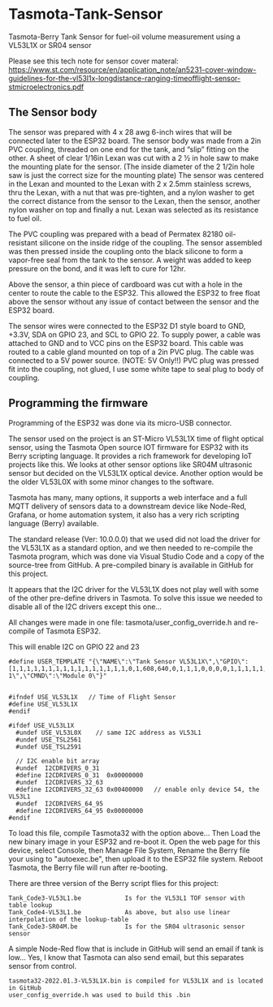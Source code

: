 
# Tasmota-Tank-Sensor
Tasmota-Berry Tank Sensor for fuel-oil volume measurement using a VL53L1X or SR04 sensor

Please see this tech note for sensor cover materal:
<https://www.st.com/resource/en/application_note/an5231-cover-window-guidelines-for-the-vl53l1x-longdistance-ranging-timeofflight-sensor-stmicroelectronics.pdf>

## The Sensor body

The sensor was prepared with 4 x 28 awg 6-inch wires that will be connected later to the ESP32 board. The sensor body was made from a 2in PVC coupling, threaded on one end for the tank, and “slip” fitting on the other. A sheet of clear 1/16in Lexan was cut with a 2 ½ in hole saw to make the mounting plate for the sensor. (The inside diameter of the 2 1/2in hole saw is just the correct size for the mounting plate) The sensor was centered in the Lexan and mounted to the Lexan with 2 x 2.5mm stainless screws, thru the Lexan, with a nut that was pre-tighten, and a nylon washer to get the correct distance from the sensor to the Lexan, then the sensor, another nylon washer on top and finally a nut. Lexan was selected as its resistance to fuel oil.

The PVC coupling was prepared with a bead of Permatex 82180 oil-resistant silicone on the inside ridge of the coupling.  The sensor assembled was then pressed inside the coupling onto the black silicone to form a vapor-free seal from the tank to the sensor. A weight was added to keep pressure on the bond, and it was left to cure for 12hr.

Above the sensor, a thin piece of cardboard was cut with a hole in the center to route the cable to the ESP32. This allowed the ESP32 to free float above the sensor without any issue of contact between the sensor and the ESP32 board.

The sensor wires were connected to the ESP32 D1 style board to GND, +3.3V, SDA on GPIO 23, and SCL to GPIO 22.  To supply power, a cable was attached to GND and to VCC pins on the ESP32 board. This cable was routed to a cable gland mounted on top of a 2in PVC plug. The cable was connected to a 5V power source. (NOTE: 5V Only!!)  PVC plug was pressed fit into the coupling, not glued, I use some white tape to seal plug to body of coupling.

        
## Programming the firmware

Programming of the ESP32 was done via its micro-USB connector. 

The sensor used on the project is an ST-Micro VL53L1X time of flight optical sensor, using the Tasmota Open source IOT firmware for ESP32 with its Berry scripting language. It provides a rich framework for developing IoT projects like this. We looks at other sensor options like SR04M ultrasonic sensor but decided on the VL53L1X optical device. Another option would be the older VL53L0X with some minor changes to the software.

Tasmota has many, many options, it supports a web interface and a full MQTT delivery of sensors data to a downstream device like Node-Red, Grafana, or home automation system, it also has a very rich scripting language (Berry) available.

The standard release (Ver: 10.0.0.0) that we used did not load the driver for the VL53L1X as a standard option, and we then needed to re-compile the Tasmota program, which was done via Visual Studio Code and a copy of the source-tree from GitHub. A pre-compiled binary is available in GitHub for this project.

It appears that the I2C driver for the VL53L1X does not play well with some of the other pre-define drivers in Tasmota. To solve this issue we needed to disable all of the I2C drivers except this one…

All changes were made  in one file:  tasmota/user_config_override.h 
and re-compile of Tasmota ESP32.

This will enable I2C on GPIO 22 and 23

~~~
#define USER_TEMPLATE "{\"NAME\":\"Tank Sensor VL53L1X\",\"GPIO\":[1,1,1,1,1,1,1,1,1,1,1,1,1,1,1,1,0,1,608,640,0,1,1,1,0,0,0,0,1,1,1,1,1,0,0,1],\"FLAG\":0,\"BASE\":1,\"CMND\":\"SetOption8 1\",\"CMND\":\"Module 0\"}"
   
    
#ifndef USE_VL53L1X   // Time of Flight Sensor
#define USE_VL53L1X 
#endif

#ifdef USE_VL53L1X
  #undef USE_VL53L0X    // same I2C address as VL53L1
  #undef USE_TSL2561
  #undef USE_TSL2591

  // I2C enable bit array
  #undef  I2CDRIVERS_0_31
  #define I2CDRIVERS_0_31  0x00000000
  #undef  I2CDRIVERS_32_63
  #define I2CDRIVERS_32_63 0x00400000   // enable only device 54, the VL53L1
  #undef  I2CDRIVERS_64_95
  #define I2CDRIVERS_64_95 0x00000000
#endif
~~~
To load this file, compile Tasmota32 with the option above...
Then Load the new binary image in your ESP32 and re-boot it. 
Open the web page for this device, select Console, then Manage File System,
Rename the Berry file your using to "autoexec.be", then upload it to the ESP32 file system. 
Reboot Tasmota, the Berry file will run after re-booting.

There are three version of the Berry script flies for this project:
~~~
Tank_Code3-VL53L1.be            Is for the VL53L1 TOF sensor with table lookup
Tank_Code4-VL53L1.be            As above, but also use linear interpolation of the lookup-table
Tank_Code3-SR04M.be             Is for the SR04 ultrasonic sensor sensor
~~~
A simple Node-Red flow that is include in GitHub will send an email if tank is low...
Yes, I know that Tasmota can also send email, but this separates sensor from control.
~~~
tasmota32-2022.01.3-VL53L1X.bin is compiled for VL53L1X and is located in GitHub
user_config_override.h was used to build this .bin
~~~
